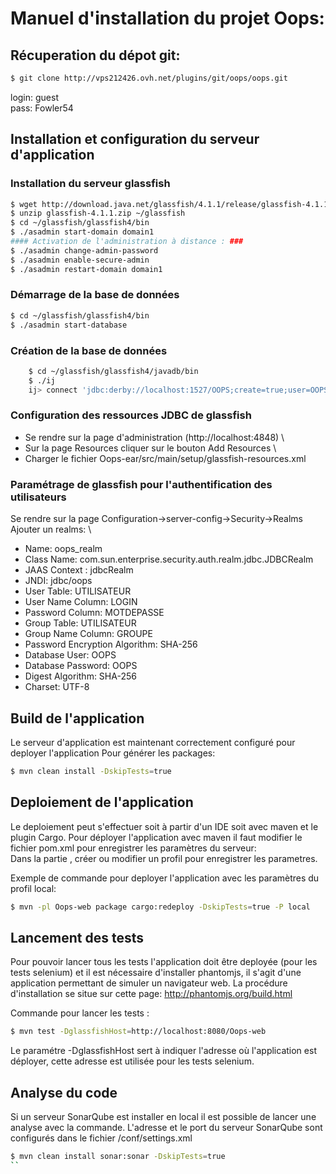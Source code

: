 # Manuel d'installation du projet Oops:

## Récuperation du dépot git:
```sh
$ git clone http://vps212426.ovh.net/plugins/git/oops/oops.git
```
login: guest \
pass: Fowler54
## Installation et configuration du serveur d'application
### Installation du serveur glassfish
```sh
$ wget http://download.java.net/glassfish/4.1.1/release/glassfish-4.1.1.zip
$ unzip glassfish-4.1.1.zip ~/glassfish
$ cd ~/glassfish/glassfish4/bin
$ ./asadmin start-domain domain1
#### Activation de l'administration à distance : ###
$ ./asadmin change-admin-password
$ ./asadmin enable-secure-admin
$ ./asadmin restart-domain domain1
```
### Démarrage de la base de données
```sh
$ cd ~/glassfish/glassfish4/bin
$ ./asadmin start-database
```

### Création de la base de données
```sh
    $ cd ~/glassfish/glassfish4/javadb/bin
    $ ./ij
    ij> connect 'jdbc:derby://localhost:1527/OOPS;create=true;user=OOPS;password=OOPS;';
```
### Configuration des ressources JDBC de glassfish
- Se rendre sur la page d'administration (http://localhost:4848)  \
- Sur la page Resources cliquer sur le bouton Add Resources \
- Charger le fichier Oops-ear/src/main/setup/glassfish-resources.xml

### Paramétrage de glassfish pour l'authentification des utilisateurs
Se rendre sur la page Configuration->server-config->Security->Realms \
Ajouter un realms: \
- Name: oops_realm
- Class Name: com.sun.enterprise.security.auth.realm.jdbc.JDBCRealm
- JAAS Context : jdbcRealm
- JNDI: jdbc/oops
- User Table: UTILISATEUR
- User Name Column: LOGIN
- Password Column: MOTDEPASSE
- Group Table: UTILISATEUR
- Group Name Column: GROUPE
- Password Encryption Algorithm: SHA-256
- Database User: OOPS
- Database Password: OOPS
- Digest Algorithm: SHA-256
- Charset: UTF-8

## Build de l'application
Le serveur d'application est maintenant correctement configuré pour deployer l'application
Pour générer les packages:  
```sh
$ mvn clean install -DskipTests=true
```
## Deploiement de l'application 
Le deploiement peut s'effectuer soit à partir d'un IDE soit avec maven et le plugin Cargo. Pour déployer l'application avec maven il faut modifier le fichier pom.xml pour enregistrer les paramètres du serveur: \
Dans la partie <profils>, créer ou modifier un profil pour enregistrer les parametres.

Exemple de commande pour deployer l'application avec les paramètres du profil local:
```sh
$ mvn -pl Oops-web package cargo:redeploy -DskipTests=true -P local
```
## Lancement des tests
Pour pouvoir lancer tous les tests l'application doit être deployée (pour les tests selenium) et il est nécessaire d'installer phantomjs, il s'agit d'une application permettant de simuler un navigateur web. La procédure d'installation se situe sur cette page: http://phantomjs.org/build.html

Commande pour lancer les tests : 
```sh
$ mvn test -DglassfishHost=http://localhost:8080/Oops-web
```    
Le paramétre -DglassfishHost sert à indiquer l'adresse où l'application est déployer, cette adresse est utilisée pour les tests selenium.

## Analyse du code
Si un serveur SonarQube est installer en local il est possible de lancer une analyse avec la commande. L'adresse et le port du serveur SonarQube sont configurés dans le fichier /conf/settings.xml
```sh
$ mvn clean install sonar:sonar -DskipTests=true
``


